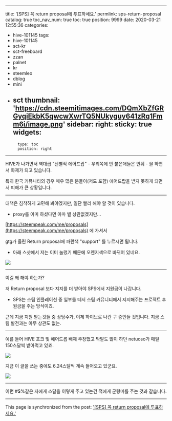 
---
title: '[SPS] 꼭 return proposal에 투표하세요.'
permlink: sps-return-proposal
catalog: true
toc_nav_num: true
toc: true
position: 9999
date: 2020-03-21 12:55:36
categories:
- hive-101145
tags:
- hive-101145
- sct-kr
- sct-freeboard
- zzan
- palnet
- kr
- steemleo
- dblog
- mini
- sct
thumbnail: 'https://cdn.steemitimages.com/DQmXbZfGRGyqiEkbK5qwcwXwrTQ5NUkyguy641zRq1Fmm6i/image.png'
sidebar:
    right:
        sticky: true
widgets:
    -
        type: toc
        position: right
---


HIVE가 나가면서 역대급 "선별적 에어드랍" - 우리쪽에 안 붙은애들은 안줘 - 을 하면서 화제가 되고 있습니다. 

특히 한국 커뮤니티의 경우 매우 많은 분들이(저도 포함) 에어드랍을 받지 못하게 되면서 피해가 큰 상황입니다.

---

대책은 침착하게 고민해 봐야겠지만, 일단 빨리 해야 할 것이 있습니다.

* proxy를 이미 하셨다면 아마 별 상관없겠지만...

[https://steempeak.com/me/proposals](https://steempeak.com/me/proposals) 에 가셔서 

gtg가 올린 Return proposal에 파란색 "support" 를 누르시면 됩니다. 

* 아래 스샷에서 저는 이미 눌렀기 때문에 오렌지색으로 바뀌어 있네요. 

![](https://cdn.steemitimages.com/DQmXbZfGRGyqiEkbK5qwcwXwrTQ5NUkyguy641zRq1Fmm6i/image.png)
<br>

---

이걸 왜 해야 하는가?

저 Return proposal 보다 지지를 더 받아야 SPS에서 지원금이 나갑니다.

* SPS는 스팀 인플레이션 중 일부를 떼서 스팀 커뮤니티에서 지지해주는 프로젝트 후원금을 주는 방식이죠.

근데 지금 지원 받는것들 중 상당수가, 이제 하이브로 나간 구 증인들 것입니다. 지금 스팀 발전과는 아무 상관도 없는.

---

예를 들어 HIVE 포크 및 에어드롭 배제 주장했고 막말도 많이 하던 netuoso가 매일 150스달씩 받아먹고 있죠.

![](https://cdn.steemitimages.com/DQmSyPdABHcf86EyGH5UY9HFMCGmykLVqdUph4zrFgiBcUY/image.png)
<br>

지금 이 글을 쓰는 중에도 6.24스달씩 계속 들어오고 있군요.

![](https://cdn.steemitimages.com/DQmZW2S74sbqFxfTdZoY6nSLwpbzbhuuT4LgHG5zksTqv7o/image.png)
<br>

---

이런 #$%같은 자에게 스달을 이렇게 주고 있는건 적에게 군량미를 주는 것과 같습니다.

- - -

This page is synchronized from the post: ['[SPS] 꼭 return proposal에 투표하세요.'](https://steemit.com/@glory7/sps-return-proposal)
